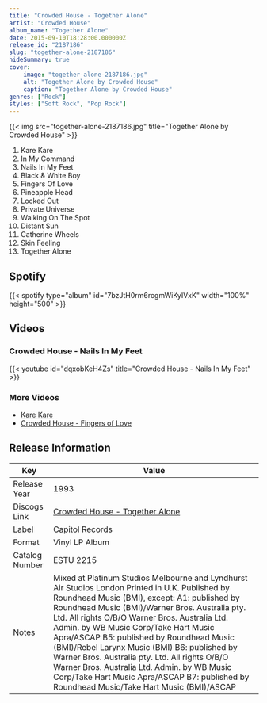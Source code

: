 ```yaml
---
title: "Crowded House - Together Alone"
artist: "Crowded House"
album_name: "Together Alone"
date: 2015-09-10T18:28:00.000000Z
release_id: "2187186"
slug: "together-alone-2187186"
hideSummary: true
cover:
    image: "together-alone-2187186.jpg"
    alt: "Together Alone by Crowded House"
    caption: "Together Alone by Crowded House"
genres: ["Rock"]
styles: ["Soft Rock", "Pop Rock"]
---
```


{{< img src="together-alone-2187186.jpg" title="Together Alone by Crowded House" >}}

<!-- section break -->

1. Kare Kare
2. In My Command
3. Nails In My Feet
4. Black & White Boy
5. Fingers Of Love
6. Pineapple Head
7. Locked Out
8. Private Universe
9. Walking On The Spot
10. Distant Sun
11. Catherine Wheels
12. Skin Feeling
13. Together Alone

<!-- section break -->


## Spotify
{{< spotify type="album" id="7bzJtH0rm6rcgmWiKyIVxK" width="100%" height="500" >}}



## Videos
### Crowded House - Nails In My Feet
{{< youtube id="dqxobKeH4Zs" title="Crowded House - Nails In My Feet" >}}<br>

### More Videos

- [Kare Kare](https://www.youtube.com/watch?v=44chfOSuRNk)
- [Crowded House - Fingers of Love](https://www.youtube.com/watch?v=iLFpWo3i6VY)


## Release Information
|  Key           | Value                                                |
| ---------------| ---------------------------------------------------- |
| Release Year   | 1993                                   |
| Discogs Link   | [Crowded House - Together Alone](https://www.discogs.com/release/2187186-Crowded-House-Together-Alone) |
| Label          | Capitol Records |
| Format         | Vinyl LP Album |
| Catalog Number | ESTU 2215 |
| Notes | Mixed at Platinum Studios Melbourne and Lyndhurst Air Studios London  Printed in U.K.  Published by Roundhead Music (BMI), except: A1: published by Roundhead Music (BMI)/Warner Bros. Australia pty. Ltd. All rights O/B/O Warner Bros. Australia Ltd. Admin. by WB Music Corp/Take Hart Music Apra/ASCAP B5: published by Roundhead Music (BMI)/Rebel Larynx Music (BMI) B6: published by Warner Bros. Australia pty. Ltd. All rights O/B/O Warner Bros. Australia Ltd. Admin. by WB Music Corp/Take Hart Music Apra/ASCAP B7: published by Roundhead Music/Take Hart Music (BMI)/ASCAP  |